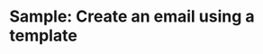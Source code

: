 # Sample: Create an email using a template

<!-- https://docs.microsoft.com/en-us/dynamics365/customer-engagement/developer/sample-create-email-template -->